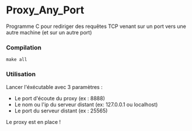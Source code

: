 # Proxy_Any_Port
Programme C pour rediriger des requêtes TCP venant sur un port vers une autre machine (et sur un autre port)

### Compilation

```
make all
```

### Utilisation

Lancer l'éxécutable avec 3 paramètres : 
* Le port d'écoute du proxy (ex : 8888)
* Le nom ou l'ip du serveur distant (ex: 127.0.0.1 ou localhost)
* Le port du serveur distant (ex : 25565)

Le proxy est en place ! 
